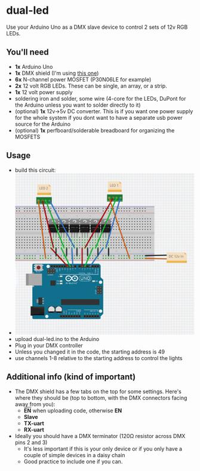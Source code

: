 # dual-led
Use your Arduino Uno as a DMX slave device to control 2 sets of 12v RGB LEDs.

## You'll need
- **1x** Arduino Uno
- **1x** DMX shield (I'm using [this one](https://www.amazon.com/Arduino-Populated-NEUTRIK-Connectors-Transponder/dp/B0974KJ2YW/))
- **6x** N-channel power MOSFET (P30N06LE for example)
- **2x** 12 volt RGB LEDs. These can be single, an array, or a strip.
- **1x** 12 volt power supply
- soldering iron and solder, some wire (4-core for the LEDs, DuPont for the Arduino unless you want to solder directly to it)
- (optional) **1x** 12v->5v DC converter. This is if you want one power supply for the whole system if you dont want to have a separate usb power source for the Arduino
- (optional) **1x** perfboard/solderable breadboard for organizing the MOSFETS

## Usage
- build this circuit:
- ![schematic](../images/dual-led-schematic.png)
- upload dual-led.ino to the Arduino
- Plug in your DMX controller
- Unless you changed it in the code, the starting address is 49
- use channels 1-8 relative to the starting address to control the lights

## Additional info (kind of important)
- The DMX shield has a few tabs on the top for some settings. Here's where they should be (top to bottom, with the DMX connectors facing away from you):
    - **<span style="text-decoration: overline;">EN</span>** when uploading code, otherwise **EN**
    - **Slave**
    - **TX-uart**
    - **RX-uart**
- Ideally you should have a DMX terminator (120&Omega; resistor across DMX pins 2 and 3)
    - It's less important if this is your only device or if you only have a couple of simple devices in a daisy chain
    - Good practice to include one if you can.

